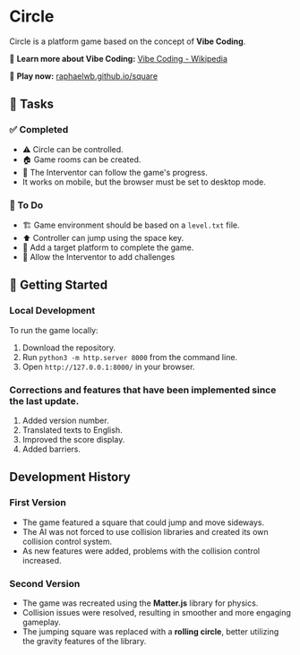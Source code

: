 # Circle

Circle is a platform game based on the concept of **Vibe Coding**.

🔗 **Learn more about Vibe Coding:** [Vibe Coding - Wikipedia](https://en.wikipedia.org/wiki/Vibe_coding)

🔗 **Play now:** [raphaelwb.github.io/square](https://raphaelwb.github.io/square/)

## 📝 Tasks

### ✅ Completed
- ⚠️ Circle can be controlled.
- 🏠 Game rooms can be created.
- 👀 The Interventor can follow the game's progress.
- It works on mobile, but the browser must be set to desktop mode.

### 🔧 To Do
- 🏗️ Game environment should be based on a `level.txt` file.
- ⬆️ Controller can jump using the space key.
- 🎯 Add a target platform to complete the game.
- 🚧 Allow the Interventor to add challenges

## 🚀 Getting Started

### Local Development
To run the game locally:
1. Download the repository.
2. Run `python3 -m http.server 8000` from the command line.
3. Open `http://127.0.0.1:8000/` in your browser.

### Corrections and features that have been implemented since the last update.
1. Added version number.
2. Translated texts to English.
3. Improved the score display.
4. Added barriers.

## Development History

### First Version
- The game featured a square that could jump and move sideways.
- The AI was not forced to use collision libraries and created its own collision control system.
- As new features were added, problems with the collision control increased.

### Second Version
- The game was recreated using the **Matter.js** library for physics.
- Collision issues were resolved, resulting in smoother and more engaging gameplay.
- The jumping square was replaced with a **rolling circle**, better utilizing the gravity features of the library.
